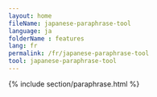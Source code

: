 ```yaml
---
layout: home
fileName: japanese-paraphrase-tool
language: ja
folderName : features
lang: fr
permalink: /fr/japanese-paraphrase-tool
tool: japanese-paraphrase-tool
---
```

{% include section/paraphrase.html %}